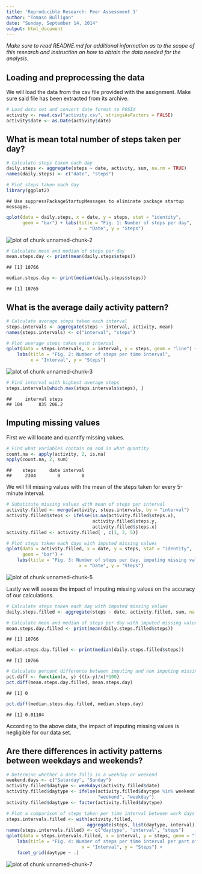 ```yaml
---
title: 'Reproducible Research: Peer Assessment 1'
author: "Tomaso Bulligan"
date: "Sunday, September 14, 2014"
output: html_document
---
```


*Make sure to read READNE.md for additional information as to the scope of this research and instruction on how to obtain the data needed for the analysis.*

## Loading and preprocessing the data

We will load the data from the csv file provided with the assignment. Make sure said file has been extracted from its archive.


```r
# Load data set and convert date format to POSIX
activity <- read.csv("activity.csv", stringsAsFactors = FALSE)
activity$date <- as.Date(activity$date)
```

## What is mean total number of steps taken per day?


```r
# Calculate steps taken each day
daily.steps <- aggregate(steps ~ date, activity, sum, na.rm = TRUE)
names(daily.steps) <- c("date", "steps")

# Plot steps taken each day
library(ggplot2)
```

```
## Use suppressPackageStartupMessages to eliminate package startup messages.
```

```r
qplot(data = daily.steps, x = date, y = steps, stat = "identity",
      geom = "bar") + labs(title = "Fig. 1: Number of steps per day",
                           x = "Date", y = "Steps")
```

![plot of chunk unnamed-chunk-2](figure/unnamed-chunk-2.png) 

```r
# Calculate mean and median of steps per day
mean.steps.day <- print(mean(daily.steps$steps))
```

```
## [1] 10766
```

```r
median.steps.day <- print(median(daily.steps$steps))
```

```
## [1] 10765
```

## What is the average daily activity pattern?


```r
# Calculate average steps taken each interval
steps.intervals <- aggregate(steps ~ interval, activity, mean)
names(steps.intervals) <- c("interval", "steps")

# Plot average steps taken each interval
qplot(data = steps.intervals, x = interval, y = steps, geom = "line") +
    labs(title = "Fig. 2: Number of steps per time interval",
         x = "Interval", y = "Steps")
```

![plot of chunk unnamed-chunk-3](figure/unnamed-chunk-3.png) 

```r
# Find interval with highest average steps
steps.intervals[which.max(steps.intervals$steps), ]
```

```
##     interval steps
## 104      835 206.2
```

## Imputing missing values

First we will locate and quantify missing values.


```r
# Find what variables contain na and in what quantity
count.na <- apply(activity, 2, is.na)
apply(count.na, 2, sum)
```

```
##    steps     date interval 
##     2304        0        0
```

We will fill missing values with the mean of the steps taken for every 5-minute interval.


```r
# Substitute missing values with mean of steps per interval
activity.filled <- merge(activity, steps.intervals, by = "interval")
activity.filled$steps <- ifelse(is.na(activity.filled$steps.x),
                                activity.filled$steps.y,
                                activity.filled$steps.x)
activity.filled <- activity.filled[ , c(1, 3, 5)]

# Plot steps taken each days with imputed missing values
qplot(data = activity.filled, x = date, y = steps, stat = "identity",
      geom = "bar") +
    labs(title = "Fig. 3: Number of steps per day, imputing missing values",
                           x = "Date", y = "Steps")
```

![plot of chunk unnamed-chunk-5](figure/unnamed-chunk-5.png) 

Lastly we will assess the impact of imputing missing values on the accuracy of our calculations.


```r
# Calculate steps taken each day with imputed missing values
daily.steps.filled <- aggregate(steps ~ date, activity.filled, sum, na.rm = T)

# Calculate mean and median of steps per day with imputed missing values
mean.steps.day.filled <- print(mean(daily.steps.filled$steps))
```

```
## [1] 10766
```

```r
median.steps.day.filled <- print(median(daily.steps.filled$steps))
```

```
## [1] 10766
```

```r
# Calculate percent difference between imputing and non imputing missing values
pct.diff <- function(x, y) {((x-y)/x)*100}
pct.diff(mean.steps.day.filled, mean.steps.day)
```

```
## [1] 0
```

```r
pct.diff(median.steps.day.filled, median.steps.day)
```

```
## [1] 0.01104
```

According to the above data, the impact of imputing missing values is negligible for our data set.

## Are there differences in activity patterns between weekdays and weekends?


```r
# Determine whether a date falls in a weekday or weekend
weekend.days <- c("Saturday", "Sunday")
activity.filled$daytype <- weekdays(activity.filled$date)
activity.filled$daytype <- ifelse(activity.filled$daytype %in% weekend.days,
                                  "weekend", "weekday")
activity.filled$daytype <- factor(activity.filled$daytype)

# Plot a comparison of steps taken per time interval between work days and weekend days
steps.intervals.filled <- with(activity.filled,
                              aggregate(steps, list(daytype, interval), mean))
names(steps.intervals.filled) <- c("daytype", "interval", "steps")
qplot(data = steps.intervals.filled, x = interval, y = steps, geom = "line") +
    labs(title = "Fig. 4: Number of steps per time interval per part of week",
                            x = "Interval", y = "Steps") +
    facet_grid(daytype ~ .)
```

![plot of chunk unnamed-chunk-7](figure/unnamed-chunk-7.png) 
